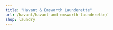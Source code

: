 ```yaml
---
title: "Havant & Emsworth Launderette"
url: /havant/havant-and-emsworth-launderette/
shop: laundry
---
```

